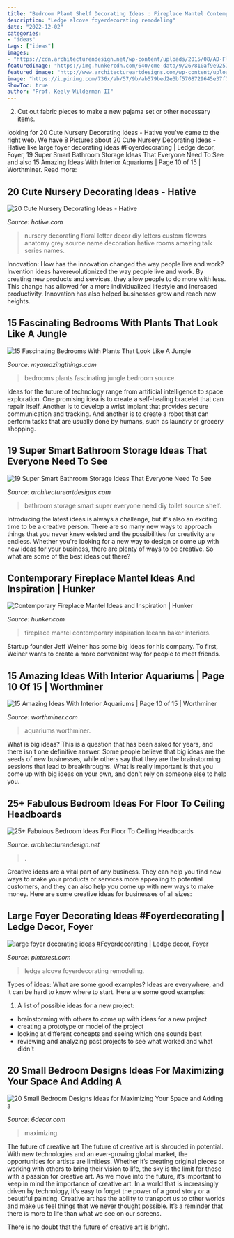 ```yaml
---
title: "Bedroom Plant Shelf Decorating Ideas : Fireplace Mantel Contemporary Inspiration Leeann Baker Interiors"
description: "Ledge alcove foyerdecorating remodeling"
date: "2022-12-02"
categories:
- "ideas"
tags: ["ideas"]
images:
- "https://cdn.architecturendesign.net/wp-content/uploads/2015/08/AD-Floor-To-Ceiling-Headboards-01.gif"
featuredImage: "https://img.hunkercdn.com/640/cme-data/9/26/810af9e9251c4d5ca60a7a598a60f794.jpg"
featured_image: "http://www.architectureartdesigns.com/wp-content/uploads/2016/01/6-30.jpg"
image: "https://i.pinimg.com/736x/ab/57/9b/ab579bed2e3bf5708729645e37f706df.jpg"
ShowToc: true
author: "Prof. Keely Wilderman II"
---
```



2. Cut out fabric pieces to make a new pajama set or other necessary items.

	

		
looking for 20 Cute Nursery Decorating Ideas - Hative you've came to the right web. We have 8 Pictures about 20 Cute Nursery Decorating Ideas - Hative like large foyer decorating ideas #Foyerdecorating | Ledge decor, Foyer, 19 Super Smart Bathroom Storage Ideas That Everyone Need To See and also 15 Amazing Ideas With Interior Aquariums | Page 10 of 15 | Worthminer. Read more:
		
    
## 20 Cute Nursery Decorating Ideas - Hative

<img loading=lazy src="https://hative.com/wp-content/uploads/2014/07/nursery-decorating-ideas/21-nursery-decorating-ideas.jpg" onerror="this.onerror=null;this.src='https://tse2.mm.bing.net/th?id=OIP.-rBpyKkVw_UZ19TU4EdXNQHaJ6&amp;pid=15.1';" alt="20 Cute Nursery Decorating Ideas - Hative">

_Source: hative.com_

>nursery decorating floral letter decor diy letters custom flowers anatomy grey source name decoration hative rooms amazing talk series names. 

	

Innovation: How has the innovation changed the way people live and work?
Invention ideas haverevolutionized the way people live and work. By creating new products and services, they allow people to do more with less. This change has allowed for a more individualized lifestyle and increased productivity. Innovation has also helped businesses grow and reach new heights.

    
## 15 Fascinating Bedrooms With Plants That Look Like A Jungle

<img loading=lazy src="http://myamazingthings.com/wp-content/uploads/2018/01/bedroom-plants-2.jpg" onerror="this.onerror=null;this.src='https://tse3.mm.bing.net/th?id=OIP.EX-M7pl48jsMIB9VjpqRRgHaKV&amp;pid=15.1';" alt="15 Fascinating Bedrooms With Plants That Look Like A Jungle">

_Source: myamazingthings.com_

>bedrooms plants fascinating jungle bedroom source. 

	

Ideas for the future of technology range from artificial intelligence to space exploration. One promising idea is to create a self-healing bracelet that can repair itself. Another is to develop a wrist implant that provides secure communication and tracking. And another is to create a robot that can perform tasks that are usually done by humans, such as laundry or grocery shopping.

    
## 19 Super Smart Bathroom Storage Ideas That Everyone Need To See

<img loading=lazy src="http://www.architectureartdesigns.com/wp-content/uploads/2016/01/6-30.jpg" onerror="this.onerror=null;this.src='https://tse1.mm.bing.net/th?id=OIP.tupXrFOduaanPGF4O3sooQHaLH&amp;pid=15.1';" alt="19 Super Smart Bathroom Storage Ideas That Everyone Need To See">

_Source: architectureartdesigns.com_

>bathroom storage smart super everyone need diy toilet source shelf. 

	

Introducing the latest ideas is always a challenge, but it's also an exciting time to be a creative person. There are so many new ways to approach things that you never knew existed and the possibilities for creativity are endless. Whether you're looking for a new way to design or come up with new ideas for your business, there are plenty of ways to be creative. So what are some of the best ideas out there?

    
## Contemporary Fireplace Mantel Ideas And Inspiration | Hunker

<img loading=lazy src="https://img.hunkercdn.com/640/cme-data/9/26/810af9e9251c4d5ca60a7a598a60f794.jpg" onerror="this.onerror=null;this.src='https://tse1.mm.bing.net/th?id=OIP.EFQIicmjcWpfgh0R9FyvPgHaLF&amp;pid=15.1';" alt="Contemporary Fireplace Mantel Ideas and Inspiration | Hunker">

_Source: hunker.com_

>fireplace mantel contemporary inspiration leeann baker interiors. 

	

Startup founder Jeff Weiner has some big ideas for his company. To first, Weiner wants to create a more convenient way for people to meet friends.

    
## 15 Amazing Ideas With Interior Aquariums | Page 10 Of 15 | Worthminer

<img loading=lazy src="https://worthminer.com/wp-content/uploads/2017/12/aquarium-10.jpg" onerror="this.onerror=null;this.src='https://tse3.mm.bing.net/th?id=OIP.siLimFr_VfT91IIY31TFaAHaLH&amp;pid=15.1';" alt="15 Amazing Ideas With Interior Aquariums | Page 10 of 15 | Worthminer">

_Source: worthminer.com_

>aquariums worthminer. 

	

What is big ideas?
This is a question that has been asked for years, and there isn't one definitive answer. Some people believe that big ideas are the seeds of new businesses, while others say that they are the brainstorming sessions that lead to breakthroughs. What is really important is that you come up with big ideas on your own, and don't rely on someone else to help you.

    
## 25+ Fabulous Bedroom Ideas For Floor To Ceiling Headboards

<img loading=lazy src="https://cdn.architecturendesign.net/wp-content/uploads/2015/08/AD-Floor-To-Ceiling-Headboards-01.gif" onerror="this.onerror=null;this.src='https://tse4.mm.bing.net/th?id=OIP.57f41RG6LNHpJl56Nx4LZwHaJ4&amp;pid=15.1';" alt="25+ Fabulous Bedroom Ideas For Floor To Ceiling Headboards">

_Source: architecturendesign.net_

>. 

	

Creative ideas are a vital part of any business. They can help you find new ways to make your products or services more appealing to potential customers, and they can also help you come up with new ways to make money. Here are some creative ideas for businesses of all sizes: 

    
## Large Foyer Decorating Ideas #Foyerdecorating | Ledge Decor, Foyer

<img loading=lazy src="https://i.pinimg.com/736x/ab/57/9b/ab579bed2e3bf5708729645e37f706df.jpg" onerror="this.onerror=null;this.src='https://tse2.mm.bing.net/th?id=OIP.q31Kd4d5t3fUuaroYu2-CwHaLI&amp;pid=15.1';" alt="large foyer decorating ideas #Foyerdecorating | Ledge decor, Foyer">

_Source: pinterest.com_

>ledge alcove foyerdecorating remodeling. 

	

Types of ideas: What are some good examples?
Ideas are everywhere, and it can be hard to know where to start. Here are some good examples:
1. A list of possible ideas for a new project: 
- brainstorming with others to come up with ideas for a new project 
- creating a prototype or model of the project 
- looking at different concepts and seeing which one sounds best 
- reviewing and analyzing past projects to see what worked and what didn't 

    
## 20 Small Bedroom Designs Ideas For Maximizing Your Space And Adding A

<img loading=lazy src="https://4.bp.blogspot.com/-5A5sJ4t3veA/WUcAkNbExcI/AAAAAAAAZZk/RQyWPl-KnLwNFuJKPMWh8kIV96wRgiP7wCLcBGAs/s1600/A%2BPlatform%2BBed%2Bwith%2BStorage%2BBelow.jpg" onerror="this.onerror=null;this.src='https://tse2.mm.bing.net/th?id=OIP.QkRPl5FeHz80NDTWxMvS-AHaJ4&amp;pid=15.1';" alt="20 Small Bedroom Designs Ideas for Maximizing Your Space and Adding a">

_Source: 6decor.com_

>maximizing. 

	

The future of creative art
The future of creative art is shrouded in potential. With new technologies and an ever-growing global market, the opportunities for artists are limitless. Whether it’s creating original pieces or working with others to bring their vision to life, the sky is the limit for those with a passion for creative art.
As we move into the future, it’s important to keep in mind the importance of creative art. In a world that is increasingly driven by technology, it’s easy to forget the power of a good story or a beautiful painting. Creative art has the ability to transport us to other worlds and make us feel things that we never thought possible. It’s a reminder that there is more to life than what we see on our screens.

There is no doubt that the future of creative art is bright.

